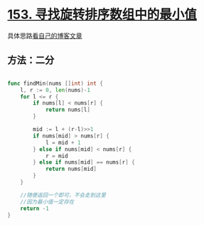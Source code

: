 





# [153. 寻找旋转排序数组中的最小值](https://leetcode-cn.com/problems/find-minimum-in-rotated-sorted-array/)

具体思路[看自己的博客文章](http://www.sivan.tech/2020/12/08/%E5%AF%BB%E6%89%BE%E6%97%8B%E8%BD%AC%E6%8E%92%E5%BA%8F%E6%95%B0%E7%BB%84%E4%B8%AD%E7%9A%84%E5%80%BC/)



## 方法：二分

```go

func findMin(nums []int) int {
	l, r := 0, len(nums)-1
	for l <= r {
		if nums[l] < nums[r] {
			return nums[l]
		}

		mid := l + (r-l)>>1
		if nums[mid] > nums[r] {
			l = mid + 1
		} else if nums[mid] < nums[r] {
			r = mid
		} else if nums[mid] == nums[r] {
			return nums[mid]
		}
	}

	//随便返回一个即可，不会走到这里
	//因为最小值一定存在
	return -1
}

```

